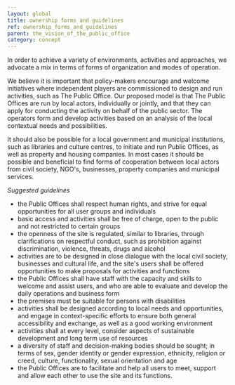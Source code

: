 ```yaml
---
layout: global
title: ownership forms and guidelines
ref: ownership_forms_and_guidelines
parent: the_vision_of_the_public_office
category: concept
---
```


In order to achieve a variety of environments, activities and approaches, we advocate a mix in terms of forms of organization and modes of operation.

We believe it is important that policy-makers encourage and welcome initiatives where independent players are commissioned to design and run activities, such as The Public Office. Our proposed model is that The Public Offices are run by local actors, individually or jointly, and that they can apply for conducting the activity on behalf of the public sector. The operators form and develop activities based on an analysis of the local contextual needs and possibilities.

It should also be possible for a local government and municipal institutions, such as libraries and culture centres, to initiate and run Public Offices, as well as property and housing companies. In most cases it should be possible and beneficial to find forms of cooperation between local actors from civil society, NGO's, businesses, property companies and municipal services.
		
*Suggested guidelines*  
* the Public Offices shall respect human rights, and strive for equal opportunities for all user groups and individuals
* basic access and activities shall be free of charge, open to the public and not restricted to certain groups
* the openness of the site is regulated, similar to libraries, through clarifications on respectful conduct, such as prohibition against discrimination, violence, threats, drugs and alcohol
* activities are to be designed in close dialogue with the local civil society, businesses and cultural life, and the site's users shall be offered opportunities to make proposals for activities and functions
* the Public Offices shall have staff with the capacity and skills to welcome and assist users, and who are able to evaluate and develop the daily operations and business form
* the premises must be suitable for persons with disabilities
* activities shall be designed according to local needs and opportunities, and engage in context-specific efforts to ensure both general accessibility and exchange, as well as a good working environment
* activities shall at every level, consider aspects of sustainable development and long term use of resources 
* a diversity of staff and decision-making bodies should be sought; in terms of sex, gender identity or gender expression, ethnicity, religion or creed, culture, functionality, sexual orientation and age
* the Public Offices are to facilitate and help all users to meet, support and allow each other to use the site and its functions.